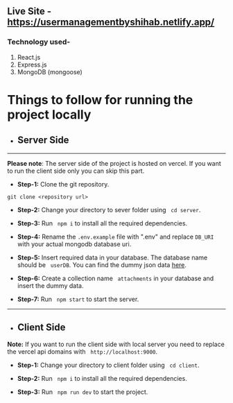 ## Live Site - https://usermanagementbyshihab.netlify.app/

### Technology used- 
1. React.js
2. Express.js
3. MongoDB (mongoose)


# Things to follow for running the project locally

- ## Server Side
---
<b>Please note</b>: The server side of the project is hosted on vercel. If you want to run the client side only you can skip this part.

- <b>Step-1:</b> Clone the git repository.

```
git clone <repository url>
```

- <b>Step-2:</b> Change your directory to sever folder using ` cd server`.

- <b>Step-3:</b> Run ` npm i` to install all the required dependencies.

- <b>Step-4:</b> Rename the ` .env.example ` file with ".env" and replace ` DB_URI ` with your actual mongodb database uri.


- <b>Step-5:</b> Insert required data in your database. The database name should be ` userDB`. You can find the dummy json data [here](https://codefile.io/f/v4RLTHqf5K).

- <b>Step-6:</b> Create a collection name ` attachments` in your database and insert the dummy data.

- <b>Step-7:</b> Run ` npm start` to start the server.

---

- ## Client Side
<b>Note:</b> If you want to run the client side with local server you need to replace the vercel api domains with ` http://localhost:9000`.

- <b>Step-1:</b> Change your directory to client folder using ` cd client`.

- <b>Step-2:</b> Run ` npm i` to install all the required dependencies.

- <b>Step-3:</b> Run ` npm run dev` to start the project.



